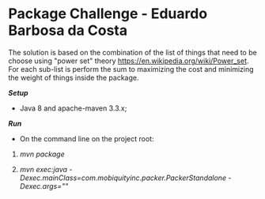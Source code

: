 # Package Challenge - Eduardo Barbosa da Costa

The solution is based on the combination of the list of things that need to be choose
using "power set" theory https://en.wikipedia.org/wiki/Power_set.
For each sub-list is perform the sum to maximizing the cost and minimizing the weight of things inside the package.


***Setup***
* Java 8 and apache-maven 3.3.x;

***Run***
* On the command line on the project root:

1. *mvn package*

2. *mvn exec:java -Dexec.mainClass=com.mobiquityinc.packer.PackerStandalone -Dexec.args="<path of file>"*